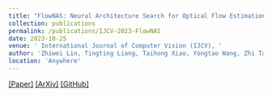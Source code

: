 ```yaml
---
title: "FlowNAS: Neural Architecture Search for Optical Flow Estimation"
collection: publications
permalink: /publications/IJCV-2023-FlowNAS
date: 2023-10-25
venue: ' International Journal of Computer Vision (IJCV), '
author: 'Zhiwei Lin, Tingting Liang, Taihong Xiao, Yongtao Wang, Zhi Tang, Ming-Hsuan Yang'
location: 'Anywhere'
---
```


[[Paper]](https://link.springer.com/article/10.1007/s11263-023-01920-9)
[[ArXiv]](https://arxiv.org/abs/2207.01271)
[[GitHub]](https://github.com/VDIGPKU/FlowNAS)

